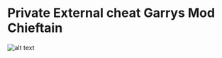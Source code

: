 # **Private External cheat Garrys Mod Chieftain**

![alt text](https://nztcdn.com/files/1102f479-ab15-4b6a-ab51-24d38423ac80.webp)
